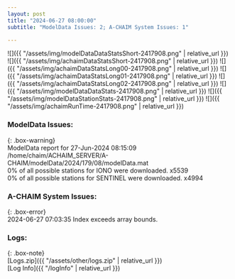 ```yaml
---
layout: post
title: "2024-06-27 08:00:00"
subtitle: "ModelData Issues: 2; A-CHAIM System Issues: 1"

---
```


![]({{ "/assets/img/modelDataDataStatsShort-2417908.png" | relative_url }})
![]({{ "/assets/img/achaimDataStatsShort-2417908.png" | relative_url }})
![]({{ "/assets/img/achaimDataStatsLong00-2417908.png" | relative_url }})
![]({{ "/assets/img/achaimDataStatsLong01-2417908.png" | relative_url }})
![]({{ "/assets/img/achaimDataStatsLong02-2417908.png" | relative_url }})
![]({{ "/assets/img/modelDataDataStats-2417908.png" | relative_url }})
![]({{ "/assets/img/modelDataStationStats-2417908.png" | relative_url }})
![]({{ "/assets/img/achaimRunTime-2417908.png" | relative_url }})


### ModelData Issues:  
  
{: .box-warning}  
 ModelData report for 27-Jun-2024 08:15:09   
 /home/chaim/ACHAIM_SERVER/A-CHAIM/modelData/2024/179/08/modelData.mat   
 0% of all possible stations for IONO were downloaded. x5539   
 0% of all possible stations for SENTINEL were downloaded. x4994   
  
### A-CHAIM System Issues:  
  
{: .box-error}  
2024-06-27 07:03:35 Index exceeds array bounds.  

### Logs:  
  
{: .box-note}  
[Logs.zip]({{ "/assets/other/logs.zip" | relative_url }})  
[Log Info]({{ "/logInfo" | relative_url }})  
